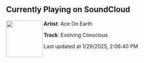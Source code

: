 ## Currently Playing on SoundCloud

[<img align="left" width="100" src="https://i1.sndcdn.com/artworks-QFxGKzXBkpKx-0-t500x500.jpg">](https://soundcloud.com/aceonearth/evolving-conscious-1)

**Artist**: Ace On Earth 

**Track**: Evolving Conscious

Last updated at 1/29/2025, 2:06:40 PM
